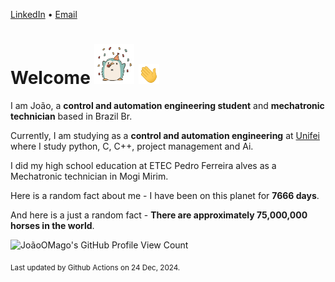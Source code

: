 [LinkedIn](https://www.linkedin.com/in/joão-pedro-gozzoli-b95641301/) &bull;
[Email](joaopedrogozzoli@gmail.com)

# Welcome <img src="happy.gif" height="64px" /> <img src="wave.gif" height="32px" />

I am João, a  **control and automation engineering student** and **mechatronic technician** based in Brazil Br.

Currently, I am studying as a **control and automation engineering** at [Unifei](https://unifei.edu.br) where I study python, C, C++, project management and Ai.

I did my high school education at ETEC Pedro Ferreira alves as a Mechatronic technician in Mogi Mirim.

Here is a random fact about me - I have been on this planet for **7666 days**.

And here is a just a random fact -  **There are approximately 75,000,000 horses in the world**.

![JoãoOMago's GitHub Profile View Count](https://komarev.com/ghpvc/?username=JoaoOMago)

<sub>Last updated by Github Actions on 24 Dec, 2024.</sub>
